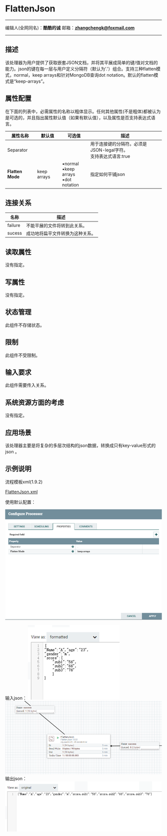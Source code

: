 # FlattenJson
***
编辑人(全网同名)：__**酷酷的诚**__  邮箱：**zhangchengk@foxmail.com** 
***


## 描述

该处理器为用户提供了获取嵌套JSON文档，并将其平展成简单的键/值对文档的能力。json的键在每一层与用户定义分隔符（默认为'.'）组合。支持三种flatten模式，normal，keep arrays和针对MongoDB查询dot notation。默认的flatten模式是“keep-arrays”。

## 属性配置

在下面的列表中，必需属性的名称以粗体显示。任何其他属性(不是粗体)都被认为是可选的，并且指出属性默认值（如果有默认值），以及属性是否支持表达式语言。

|属性名称|默认值|可选值|描述|
|----|----|----|----|
|Separator|||用于连接键的分隔符。必须是JSON-legal字符。<br>支持表达式语言:true|
|**Flatten Mode**|keep arrays|▪normal <br/> ▪keep arrays <br/> ▪dot notation|指定如何平铺json|

## 连接关系

|名称|描述|
|----|----|
|failure|不能平展的文件将转到此关系。|
|sucess|成功地将扁平文件转换为这种关系。|

## 读取属性

没有指定。

## 写属性

没有指定。

## 状态管理

此组件不存储状态。

## 限制

此组件不受限制。

## 输入要求

此组件需要传入关系。

## 系统资源方面的考虑

没有指定。

## 应用场景

该处理器主要是将复杂的多层次结构的json数据，转换成只有key-value形式的json 。

## 示例说明

<p>流程模板xml(1.9.2)</p>
<a href="../template/FlattenJson.xml" download="FlattenJson.xml">FlattenJson.xml</a>

使用默认配置：

![](./image/processors/FlattenJson/config.png)

输入json：
![](./image/processors/FlattenJson/input.png)
![](./image/processors/FlattenJson/dataflow.png)
输出json：
![](./image/processors/FlattenJson/result.png)

